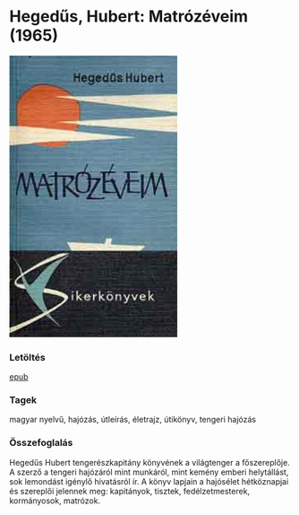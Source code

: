 # <a name="id_160">Hegedűs, Hubert: Matrózéveim (1965)</a>
<img src="https://github.com/BercziSandor/calibre_lib/raw/main/Hegedus%2C%20Hubert/Matrozeveim%20%28160%29/cover.jpg" alt="cover" width="300"/>

### Letöltés
[epub](https://github.com/BercziSandor/calibre_lib/raw/main/Hegedus%2C%20Hubert/Matrozeveim%20%28160%29/Matrozeveim%20-%20Hegedus%2C%20Hubert.epub)

### Tagek
magyar nyelvű, hajózás, útleírás, életrajz, útikönyv, tengeri hajózás

### Összefoglalás
<div>
<p>Hegedűs Hubert tengerészkapitány könyvének a világtenger a főszereplője. A szerző a tengeri hajózáról mint munkáról, mint kemény emberi helytállást, sok lemondást igénylő hivatásról ír. A könyv lapjain a hajósélet hétköznapjai és szereplői jelennek meg: kapitányok, tisztek, fedélzetmesterek, kormányosok, matrózok.</p></div>


